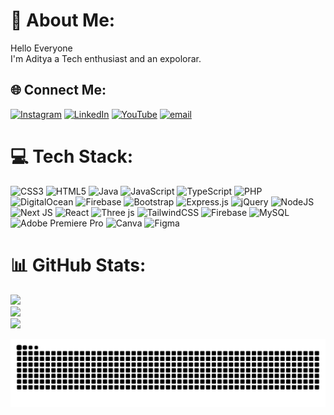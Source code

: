 # 💫 About Me:
Hello Everyone <br/>
I'm Aditya a Tech enthusiast and an expolorar.


## 🌐 Connect Me:
[![Instagram](https://img.shields.io/badge/Instagram-%23E4405F.svg?logo=Instagram&logoColor=white)](https://instagram.com/its_.AdityaPandey) [![LinkedIn](https://img.shields.io/badge/LinkedIn-%230077B5.svg?logo=linkedin&logoColor=white)](https://www.linkedin.com/in/aditya-pandey-67a263350) [![YouTube](https://img.shields.io/badge/YouTube-%23FF0000.svg?logo=YouTube&logoColor=white)](https://youtube.com/@@AdityaPandey-b5p) [![email](https://img.shields.io/badge/Email-D14836?logo=gmail&logoColor=white)](mailto:8800461596d@gmail.com) 

# 💻 Tech Stack:
![CSS3](https://img.shields.io/badge/css3-%231572B6.svg?style=for-the-badge&logo=css3&logoColor=white) ![HTML5](https://img.shields.io/badge/html5-%23E34F26.svg?style=for-the-badge&logo=html5&logoColor=white) ![Java](https://img.shields.io/badge/java-%23ED8B00.svg?style=for-the-badge&logo=openjdk&logoColor=white) ![JavaScript](https://img.shields.io/badge/javascript-%23323330.svg?style=for-the-badge&logo=javascript&logoColor=%23F7DF1E) ![TypeScript](https://img.shields.io/badge/typescript-%23007ACC.svg?style=for-the-badge&logo=typescript&logoColor=white) ![PHP](https://img.shields.io/badge/php-%23777BB4.svg?style=for-the-badge&logo=php&logoColor=white) ![DigitalOcean](https://img.shields.io/badge/DigitalOcean-%230167ff.svg?style=for-the-badge&logo=digitalOcean&logoColor=white) ![Firebase](https://img.shields.io/badge/firebase-%23039BE5.svg?style=for-the-badge&logo=firebase) ![Bootstrap](https://img.shields.io/badge/bootstrap-%238511FA.svg?style=for-the-badge&logo=bootstrap&logoColor=white) ![Express.js](https://img.shields.io/badge/express.js-%23404d59.svg?style=for-the-badge&logo=express&logoColor=%2361DAFB) ![jQuery](https://img.shields.io/badge/jquery-%230769AD.svg?style=for-the-badge&logo=jquery&logoColor=white) ![NodeJS](https://img.shields.io/badge/node.js-6DA55F?style=for-the-badge&logo=node.js&logoColor=white) ![Next JS](https://img.shields.io/badge/Next-black?style=for-the-badge&logo=next.js&logoColor=white) ![React](https://img.shields.io/badge/react-%2320232a.svg?style=for-the-badge&logo=react&logoColor=%2361DAFB) ![Three js](https://img.shields.io/badge/threejs-black?style=for-the-badge&logo=three.js&logoColor=white) ![TailwindCSS](https://img.shields.io/badge/tailwindcss-%2338B2AC.svg?style=for-the-badge&logo=tailwind-css&logoColor=white) ![Firebase](https://img.shields.io/badge/firebase-a08021?style=for-the-badge&logo=firebase&logoColor=ffcd34) ![MySQL](https://img.shields.io/badge/mysql-4479A1.svg?style=for-the-badge&logo=mysql&logoColor=white) ![Adobe Premiere Pro](https://img.shields.io/badge/Adobe%20Premiere%20Pro-9999FF.svg?style=for-the-badge&logo=Adobe%20Premiere%20Pro&logoColor=white) ![Canva](https://img.shields.io/badge/Canva-%2300C4CC.svg?style=for-the-badge&logo=Canva&logoColor=white) ![Figma](https://img.shields.io/badge/figma-%23F24E1E.svg?style=for-the-badge&logo=figma&logoColor=white)
# 📊 GitHub Stats:
![](https://github-readme-stats.vercel.app/api?username=AdityaPandey6&theme=dark&hide_border=false&include_all_commits=false&count_private=false)<br/>
![](https://nirzak-streak-stats.vercel.app/?user=AdityaPandey6&theme=dark&hide_border=false)<br/>
![](https://github-readme-stats.vercel.app/api/top-langs/?username=AdityaPandey6&theme=dark&hide_border=false&include_all_commits=false&count_private=false&layout=compact)

<picture>
  <source media="(prefers-color-scheme: dark)" srcset="https://raw.githubusercontent.com/AdityaPandey6/AdityaPandey6/output/github-snake-dark.svg" />
  <source media="(prefers-color-scheme: light)" srcset="https://raw.githubusercontent.com/AdityaPandey6/AdityaPandey6/output/github-snake.svg" />
  <img alt="github-snake" src="https://raw.githubusercontent.com/AdityaPandey6/AdityaPandey6/output/github-snake.svg" />
</picture>
